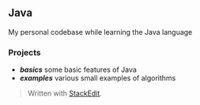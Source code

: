 ## Java
My personal codebase while learning the Java language

### Projects

 - ***basics***
 some basic features of Java
 - ***examples***
 various small examples of algorithms

> Written with [StackEdit](https://stackedit.io/).
